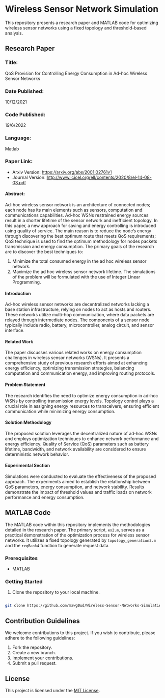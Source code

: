 
# Wireless Sensor Network Simulation

This repository presents a research paper and MATLAB code for optimizing wireless sensor networks using a fixed topology and threshold-based analysis.

## Research Paper

### Title: 
QoS Provision for Controlling Energy Consumption in Ad-hoc Wireless Sensor Networks

### Date Published: 
10/12/2021

### Code Published: 
19/6/2022

### Language: 
Matlab
   
### Paper Link:
- Arxiv Version: https://arxiv.org/abs/2001.02761v1
- Journal Version: http://www.icicel.org/ell/contents/2020/8/el-14-08-03.pdf

#### Abstract:

Ad-hoc wireless sensor network is an architecture of connected nodes; each node has its main elements such as sensors, computation and communications capabilities. Ad-hoc WSNs restrained energy sources result in a shorter lifetime of the sensor network and inefficient topology. In this paper, a new approach for saving and energy controlling is introduced using quality of service. The main reason is to reduce the node’s energy through discovering the best optimum route that meets QoS requirements; QoS technique is used to find the optimum methodology for nodes packets transmission and energy consumption. The primary goals of the research are to discover the best techniques to: 
1) Minimize the total consumed energy in the ad hoc wireless sensor network.
2) Maximize the ad hoc wireless sensor network lifetime. The simulations of the problem will be formulated with the use of Integer Linear Programming.
   
#### Introduction

Ad-hoc wireless sensor networks are decentralized networks lacking a base station infrastructure, relying on nodes to act as hosts and routers. These networks utilize multi-hop communication, where data packets are relayed through intermediate nodes. The components of a sensor node typically include radio, battery, microcontroller, analog circuit, and sensor interface.

#### Related Work

The paper discusses various related works on energy consumption challenges in wireless sensor networks (WSNs). It presents a comprehensive study of previous research efforts aimed at enhancing energy efficiency, optimizing transmission strategies, balancing computation and communication energy, and improving routing protocols.

#### Problem Statement

The research identifies the need to optimize energy consumption in ad-hoc WSNs by controlling transmission energy levels. Topology control plays a crucial role in assigning energy resources to transceivers, ensuring efficient communication while minimizing energy consumption.

#### Solution Methodology

The proposed solution leverages the decentralized nature of ad-hoc WSNs and employs optimization techniques to enhance network performance and energy efficiency. Quality of Service (QoS) parameters such as battery lifetime, bandwidth, and network availability are considered to ensure deterministic network behavior.

#### Experimental Section

Simulations were conducted to evaluate the effectiveness of the proposed approach. The experiments aimed to establish the relationship between QoS parameters, energy consumption, and network stability. Results demonstrate the impact of threshold values and traffic loads on network performance and energy consumption.

## MATLAB Code

The MATLAB code within this repository implements the methodologies detailed in the research paper. The primary script, `ex2.m`, serves as a practical demonstration of the optimization process for wireless sensor networks. It utilizes a fixed topology generated by `topology_generation3.m` and the `reqBank4` function to generate request data.


### Prerequisites

- MATLAB
  

### Getting Started

1. Clone the repository to your local machine.

```bash

git clone https://github.com/mawg0ud/Wireless-Sensor-Networks-Simulation/
```


## Contribution Guidelines

We welcome contributions to this project. If you wish to contribute, please adhere to the following guidelines:

1. Fork the repository.
2. Create a new branch.
3. Implement your contributions.
4. Submit a pull request.



## License

This project is licensed under the [MIT License](LICENSE).
